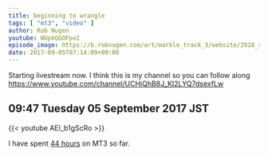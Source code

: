 ```yaml
---
title: beginning to wrangle
tags: [ "mt3", "video" ]
author: Rob Nugen
youtube: WUpkQGOFpoI
episode_image: https://b.robnugen.com/art/marble_track_3/website/2018_sep_02_mt3_placeholder.png
date: 2017-09-05T07:14:09+09:00
---
```


Starting livestream now.  I think this is my channel so you can follow
along https://www.youtube.com/channel/UCHiQhB8J_KI2LYQ7dsexfLw

## 09:47 Tuesday 05 September 2017 JST

{{< youtube AEl_b1gScRo >}}

I have spent [44 hours](
http://www.grun1.com/utils/timeCalc.html?t1=34:03&t2=57:27&t3=60:14&t4=71:50&t5=31:08&t6=78:05&t7=33:27&t8=62:46&t9=40:12&t10=94:51&t11=22:02&t12=2:41:39&t13=17:00&t14=28:17&t15=1:17:51&t16=1:31:40&t17=1:04:46&t18=2:02:43&t19=6:08:45&t20=2:00:00&c20=estimated%20testing&t21=2:39:38&t22=1:15:42&t23=55:40&c23=deleted&t24=1:42:57&t25=2:19:23&c25=24%20aug%202017&t26=17:27&t27=1:30:01&t28=53:37&t29=30:12&t30=27:27&t31=22:01&c31=too%20far%20down&t32=30:07&t33=1:47:01&c33=1%20Sep%202017&t34=2:06:04&c34=6%20Sep%202017&mode=0&fs3=1&ft2=1&f3t1=1&f4t0=1&d=:&o4=1&fps=
) on MT3 so far.
